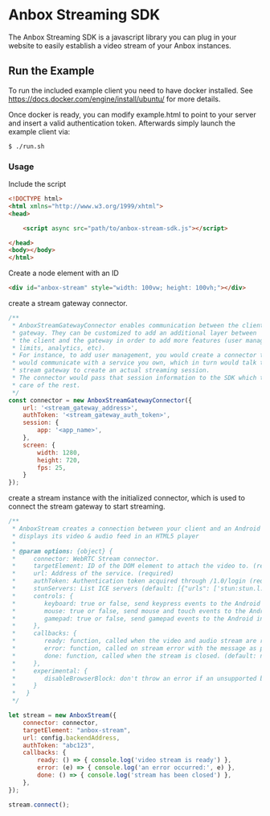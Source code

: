 # Anbox Streaming SDK

The Anbox Streaming SDK is a javascript library you can plug in your website
to easily establish a video stream of your Anbox instances.

## Run the Example

To run the included example client you need to have docker installed. See
https://docs.docker.com/engine/install/ubuntu/ for more details.

Once docker is ready, you can modify example.html to point to your server
and insert a valid authentication token. Afterwards simply launch the example
client via:

    $ ./run.sh

### Usage

Include the script

```html
<!DOCTYPE html>
<html xmlns="http://www.w3.org/1999/xhtml">
<head>

    <script async src="path/to/anbox-stream-sdk.js"></script>

</head>
<body></body>
</html>
```


Create a node element with an ID

```html
<div id="anbox-stream" style="width: 100vw; height: 100vh;"></div>
```

create a stream gateway connector.

```javascript
/**
 * AnboxStreamGatewayConnector enables communication between the client and the
 * gateway. They can be customized to add an additional layer between
 * the client and the gateway in order to add more features (user management,
 * limits, analytics, etc).
 * For instance, to add user management, you would create a connector that
 * would communicate with a service you own, which in turn would talk to the
 * stream gateway to create an actual streaming session.
 * The connector would pass that session information to the SDK which takes
 * care of the rest.
 */
const connector = new AnboxStreamGatewayConnector({
    url: '<stream_gateway_address>',
    authToken: '<stream_gateway_auth_token>',
    session: {
        app: '<app_name>',
    },
    screen: {
        width: 1280,
        height: 720,
        fps: 25,
    }
});
```

create a stream instance with the initialized connector, which is used to connect the stream gateway to start streaming.

```javascript
/**
 * AnboxStream creates a connection between your client and an Android instance and
 * displays its video & audio feed in an HTML5 player
 *
 * @param options: {object} {
 *     connector: WebRTC Stream connector.
 *     targetElement: ID of the DOM element to attach the video to. (required)
 *     url: Address of the service. (required)
 *     authToken: Authentication token acquired through /1.0/login (required)
 *     stunServers: List ICE servers (default: [{"urls": ['stun:stun.l.google.com:19302'], username: "", password: ""}])
 *     controls: {
 *        keyboard: true or false, send keypress events to the Android instance. (default: true)
 *        mouse: true or false, send mouse and touch events to the Android instance. (default: true)
 *        gamepad: true or false, send gamepad events to the Android instance. (default: true)
 *     },
 *     callbacks: {
 *        ready: function, called when the video and audio stream are ready to be inserted. (default: none)
 *        error: function, called on stream error with the message as parameter. (default: none)
 *        done: function, called when the stream is closed. (default: none)
 *     },
 *     experimental: {
 *        disableBrowserBlock: don't throw an error if an unsupported browser is detected. (default: false)
 *     }
 *   }
 */

let stream = new AnboxStream({
    connector: connector,
    targetElement: "anbox-stream",
    url: config.backendAddress,
    authToken: "abc123",
    callbacks: {
        ready: () => { console.log('video stream is ready') },
        error: (e) => { console.log('an error occurred:', e) },
        done: () => { console.log('stream has been closed') },
    },
});

stream.connect();
```
